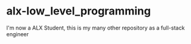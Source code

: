 # alx-low_level_programming
I'm now a ALX Student, this is my many other repository as a full-stack engineer
